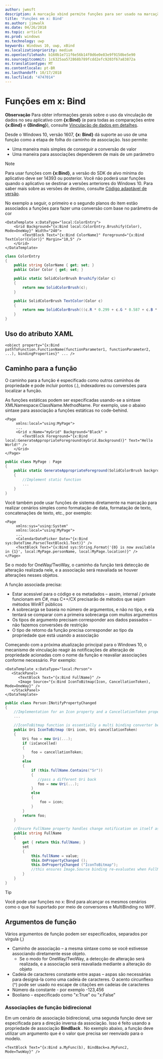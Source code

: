 ```yaml
---
author: jwmsft
description: A marcação xbind permite funções para ser usado na marcação.
title: 'Funções em x: Bind'
ms.author: jimwalk
ms.date: 04/26/2018
ms.topic: article
ms.prod: windows
ms.technology: uwp
keywords: Windows 10, uwp, xBind
ms.localizationpriority: medium
ms.openlocfilehash: b160b1e711f6e56b14f0d6e0e83e9f9150be5e90
ms.sourcegitcommit: 1c6325aa572868b789fcdd2efc9203f67a83872a
ms.translationtype: MT
ms.contentlocale: pt-BR
ms.lasthandoff: 10/17/2018
ms.locfileid: "4747014"
---
```

# <a name="functions-in-xbind"></a>Funções em x: Bind

**Observação** Para obter informações gerais sobre o uso da vinculação de dados no seu aplicativo com **{x:Bind}** (e para todas as comparações entre **{x:Bind}** e **{Binding}**), consulte [Vinculação de dados em detalhes](https://msdn.microsoft.com/library/windows/apps/mt210946).

Desde o Windows 10, versão 1607, **{x: Bind}** dá suporte ao uso de uma função como a etapa de folha do caminho de associação. Isso permite:

- Uma maneira mais simples de conseguir a conversão de valor
- Uma maneira para associações dependerem de mais de um parâmetro

> [!NOTE]
> Para usar funções com **{x:Bind}**, a versão do SDK de alvo mínima do aplicativo deve ser 14393 ou posterior. Você não poderá usar funções quando o aplicativo se destinar a versões anteriores do Windows 10. Para saber mais sobre as versões de destino, consulte [Código adaptável de versão](https://msdn.microsoft.com/windows/uwp/debug-test-perf/version-adaptive-code).

No exemplo a seguir, o primeiro e o segundo planos do item estão associados a funções para fazer uma conversão com base no parâmetro de cor

```xaml
<DataTemplate x:DataType="local:ColorEntry">
    <Grid Background="{x:Bind local:ColorEntry.Brushify(Color), Mode=OneWay}" Width="240">
        <TextBlock Text="{x:Bind ColorName}" Foreground="{x:Bind TextColor(Color)}" Margin="10,5" />
    </Grid>
</DataTemplate>
```

```csharp
class ColorEntry
{
    public string ColorName { get; set; }
    public Color Color { get; set; }

    public static SolidColorBrush Brushify(Color c)
    {
        return new SolidColorBrush(c);
    }

    public SolidColorBrush TextColor(Color c)
    {
        return new SolidColorBrush(((c.R * 0.299 + c.G * 0.587 + c.B * 0.114) > 150) ? Colors.Black : Colors.White);
    }
}
```

## <a name="xaml-attribute-usage"></a>Uso do atributo XAML

``` syntax
<object property="{x:Bind pathToFunction.FunctionName(functionParameter1, functionParameter2, ...), bindingProperties}" ... />
```

## <a name="path-to-the-function"></a>Caminho para a função

O caminho para a função é especificado como outros caminhos de propriedade e pode incluir pontos (.), indexadores ou conversões para localizar a função.

As funções estáticas podem ser especificadas usando-se a sintaxe XMLNamespace:ClassName.MethodName. Por exemplo, use o abaixo sintaxe para associação a funções estáticas no code-behind.

```xaml
<Page 
     xmlns:local="using:MyPage">
     ...
     <Grid x:Name="myGrid" Background="Black" >
        <TextBlock Foreground="{x:Bind local:GenerateAppropriateForeground(myGrid.Background)}" Text="Hello World!" />
    </Grid>
</Page>
```
```csharp
public class MyPage : Page
{
    public static GenerateAppropriateForeground(SolidColorBrush background)
    {
        //Implement static function
        ...
    }
}
```

Você também pode usar funções de sistema diretamente na marcação para realizar cenários simples como formatação de data, formatação de texto, concatenações de texto, etc., por exemplo:
```xaml
<Page 
     xmlns:sys="using:System"
     xmlns:local="using:MyPage">
     ...
     <CalendarDatePicker Date="{x:Bind sys:DateTime.Parse(TextBlock1.Text)}" />
     <TextBlock Text="{x:Bind sys:String.Format('{0} is now available in {1}', local:MyPage.personName, local:MyPage.location)}" />
</Page>
```

Se o modo for OneWay/TwoWay, o caminho da função terá detecção de alteração realizada nele, e a associação será reavaliada se houver alterações nesses objetos.

A função associada precisa:

- Estar acessível para o código e os metadados – assim, internal / private funcionam em C#, mas C++/CX precisarão de métodos que sejam métodos WinRT públicos
- A sobrecarga se baseia no número de argumentos, e não no tipo, e ela tentará se comparar com a primeira sobrecarga com muitos argumentos
- Os tipos de argumento precisam corresponder aos dados passados – não fazemos conversões de restrição
- O tipo de retorno da função precisa corresponder ao tipo da propriedade que está usando a associação

Começando com a próxima atualização principal para o Windows 10, o mecanismo de vinculação reagir às notificações de alteração de propriedade acionadas com o nome da função e reavaliar associações conforme necessário. Por exemplo: 

```XAML
<DataTemplate x:DataType="local:Person">
   <StackPanel>
      <TextBlock Text="{x:Bind FullName}" />
      <Image Source="{x:Bind IconToBitmap(Icon, CancellationToken), Mode=OneWay}" />
   </StackPanel>
</DataTemplate>
```
```csharp
public class Person:INotifyPropertyChanged
{
    //Implementation for an Icon property and a CancellationToken property with PropertyChanged notifications
    ...

    //IconToBitmap function is essentially a multi binding converter between several options.
    public Uri IconToBitmap (Uri icon, Uri cancellationToken)
    {
        Uri foo = new Uri(...);        
        if (isCancelled)
        {
            foo = cancellationToken;
        }
        else 
        {
            if (this.fullName.Contains("Sr"))
            {
               //pass a different Uri back
               foo = new Uri(...);
            }
            else
            {
                foo = icon;
            }
        }
        return foo;
    }

    //Ensure FullName property handles change notification on itself as well as IconToBitmap since the function uses it
    public string FullName
    {
        get { return this.fullName; }
        set 
        {
            this.fullName = value;
            this.OnPropertyChanged ();
            this.OnPropertyChanged ("IconToBitmap"); 
            //this ensures Image.Source binding re-evaluates when FullName changes in addition to Icon and CancellationToken
        }
    }
}
```

> [!TIP]
> Você pode usar funções no x: Bind para alcançar os mesmos cenários como o que foi suportado por meio de conversores e MultiBinding no WPF.

## <a name="function-arguments"></a>Argumentos de função

Vários argumentos de função podem ser especificados, separados por vírgula (,)

- Caminho de associação – a mesma sintaxe como se você estivesse associando diretamente esse objeto.
  - Se o modo for OneWay/TwoWay, a detecção de alteração será realizada, e a associação será reavaliada mediante a alteração do objeto
- Cadeia de caracteres constante entre aspas – aspas são necessárias para designá-la como uma cadeia de caracteres. O acento circunflexo (^) pode ser usado no escape de citações em cadeias de caracteres
- Número da constante - por exemplo -123,456
- Booliano – especificado como "x:True" ou "x:False"

### <a name="two-way-function-bindings"></a>Associações de função bidirecional

Em um cenário de associação bidirecional, uma segunda função deve ser especificada para a direção inversa da associação. Isso é feito usando a propriedade de associação **BindBack** . No exemplo abaixo, a função deve utilizar um argumento que é o valor que precisa ser reenviado para o modelo.
```xaml
<TextBlock Text="{x:Bind a.MyFunc(b), BindBack=a.MyFunc2, Mode=TwoWay}" />
```
